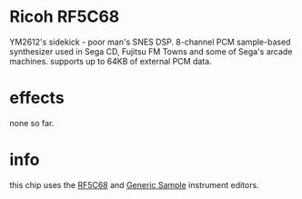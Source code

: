 # Ricoh RF5C68

YM2612's sidekick - poor man's SNES DSP. 8-channel PCM sample-based synthesizer used in Sega CD, Fujitsu FM Towns and some of Sega's arcade machines. supports up to 64KB of external PCM data.

# effects

none so far.

# info

this chip uses the [RF5C68](../4-instrument/ricoh.md) and [Generic Sample](../4-instrument/amiga.md) instrument editors.
